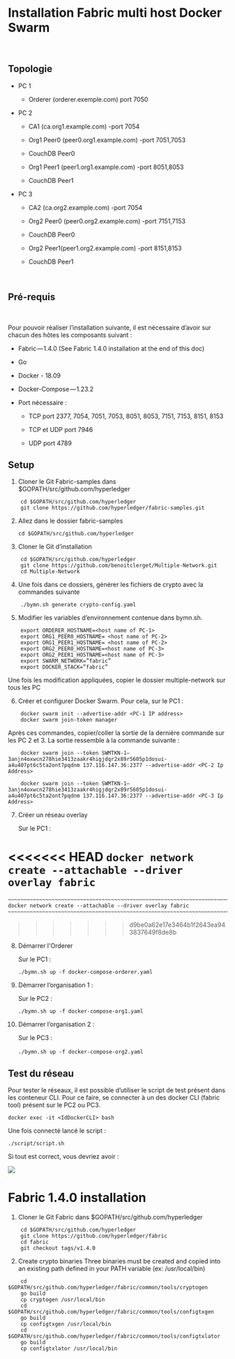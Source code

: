 # Installation Fabric multi host Docker Swarm

 

## Topologie

-   PC 1

    -   Orderer (orderer.exemple.com) port 7050

-   PC 2

    -   CA1 (ca.org1.example.com) -port 7054

    -   Org1 Peer0 (peer0.org1.example.com) -port 7051,7053

    -   CouchDB Peer0

    -   Org1 Peer1 (peer1.org1.example.com) -port 8051,8053

    -   CouchDB Peer1

-   PC 3

    -   CA2 (ca.org2.example.com) -port 7054

    -   Org2 Peer0 (peer0.org2.example.com) -port 7151,7153

    -   CouchDB Peer0

    -   Org2 Peer1(peer1.org2.example.com) -port 8151,8153

    -   CouchDB Peer1

     

## Pré-requis
 

Pour pouvoir réaliser l’installation suivante, il est nécessaire d’avoir sur
chacun des hôtes les composants suivant :

-   Fabric — 1.4.0 (See Fabric 1.4.0 installation at the end of this doc)

-   Go

-   Docker - 18.09

-   Docker-Compose — 1.23.2

-   Port nécessaire :

    -   TCP port 2377, 7054, 7051, 7053, 8051, 8053, 7151, 7153, 8151, 8153

    -   TCP et UDP port 7946

    -   UDP port 4789

## Setup

1.  Cloner le Git Fabric-samples dans $GOPATH/src/github.com/hyperledger

```
    cd $GOPATH/src/github.com/hyperledger
    git clone https://github.com/hyperledger/fabric-samples.git
```

2.  Allez dans le dossier fabric-samples

    `cd $GOPATH/src/github.com/hyperledger`

3.  Cloner le Git d’installation

```
    cd $GOPATH/src/github.com/hyperledger
    git clone https://github.com/benoitclerget/Multiple-Network.git
    cd Multiple-Network
```

4.  Une fois dans ce dossiers, générer les fichiers de crypto avec la commandes
    suivante

```
    ./bymn.sh generate crypto-config.yaml
```

5.  Modifier les variables d’environnement contenue dans bymn.sh.

```
    export ORDERER_HOSTNAME=<host name of PC-1>
    export ORG1_PEER0_HOSTNAME= <host name of PC-2>
    export ORG1_PEER1_HOSTNAME= <host name of PC-2>
    export ORG2_PEER0_HOSTNAME=<host name of PC-3>
    export ORG2_PEER1_HOSTNAME=<host name of PC-3>
    export SWARM_NETWORK=”fabric” 
    export DOCKER_STACK=”fabric”
```
Une fois les modification appliquées, copier le dossier multiple-network sur tous les PC

6.  Créer et configurer Docker Swarm. Pour cela, sur le PC1 :

```
    docker swarm init --advertise-addr <PC-1 IP address>
    docker swarm join-token manager
```

Après ces commandes, copier/coller la sortie de la dernière commande sur les PC 2 et 3. La sortie ressemble à la commande suivante :

```
    docker swarm join --token SWMTKN-1–3anjn4oxwcn278hie3413zaakr4higjdqr2x89r5605p1dosui-a4u407pt6c5ta2ont7pqdnm 137.116.147.36:2377 --advertise-addr <PC-2 Ip Address>

    docker swarm join --token SWMTKN-1–3anjn4oxwcn278hie3413zaakr4higjdqr2x89r5605p1dosui-a4u407pt6c5ta2ont7pqdnm 137.116.147.36:2377 --advertise-addr <PC-3 Ip Address>
```

7.  Créer un réseau overlay

    Sur le PC1 :

<<<<<<< HEAD
    `docker network create --attachable --driver overlay fabric`
=======
    ~~~~~~~~~~~~~~~~~~~~~~~~~~~~~~~~~~~~~~~~~~~~~~~~~~~~~~~~~~~~~~~~~~~~~~~~~~~~
    docker network create --attachable --driver overlay fabric
    ~~~~~~~~~~~~~~~~~~~~~~~~~~~~~~~~~~~~~~~~~~~~~~~~~~~~~~~~~~~~~~~~~~~~~~~~~~~~
>>>>>>> d9be0a62e17e3464b1f2643ea943837649f8de8b

8.  Démarrer l'Orderer

    Sur le PC1 :

    `./bymn.sh up -f docker-compose-orderer.yaml`


9.  Démarrer l’organisation 1 :

    Sur le PC2 :

    `./bymn.sh up -f docker-compose-org1.yaml`

10. Démarrer l’organisation 2 :

    Sur le PC3 :

    `./bymn.sh up -f docker-compose-org2.yaml`
 

## Test du réseau

Pour tester le réseaux, il est possible d’utiliser le script de test présent
dans les conteneur CLI. Pour ce faire, se connecter à un des docker CLI (fabric tool) présent
sur le PC2 ou PC3.

`docker exec -it <IdDockerCLI> bash`


Une fois connecté lancé le script :

`./script/script.sh`

Si tout est correct, vous devriez avoir :

![](https://cdn-images-1.medium.com/max/1600/1*TTgzN9CB5Spfkye8yEDdNg.png)


# Fabric 1.4.0 installation
1.  Cloner le Git Fabric dans $GOPATH/src/github.com/hyperledger

```
    cd $GOPATH/src/github.com/hyperledger
    git clone https://github.com/hyperledger/fabric
    cd fabric
    git checkout tags/v1.4.0
```

2.  Create crypto binaries
Three binaries must be created and copied into an existing path defined in your PATH variable (ex: /usr/local/bin)

```
    cd $GOPATH/src/github.com/hyperledger/fabric/common/tools/cryptogen
    go build
    cp cryptogen /usr/local/bin
    cd $GOPATH/src/github.com/hyperledger/fabric/common/tools/configtxgen
    go build
    cp configtxgen /usr/local/bin
    cd $GOPATH/src/github.com/hyperledger/fabric/common/tools/configtxlator
    go build
    cp configtxlator /usr/local/bin
```
